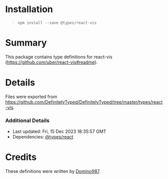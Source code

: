 # Installation
> `npm install --save @types/react-vis`

# Summary
This package contains type definitions for react-vis (https://github.com/uber/react-vis#readme).

# Details
Files were exported from https://github.com/DefinitelyTyped/DefinitelyTyped/tree/master/types/react-vis.

### Additional Details
 * Last updated: Fri, 15 Dec 2023 18:35:57 GMT
 * Dependencies: [@types/react](https://npmjs.com/package/@types/react)

# Credits
These definitions were written by [Domino987](https://github.com/Domino987).
